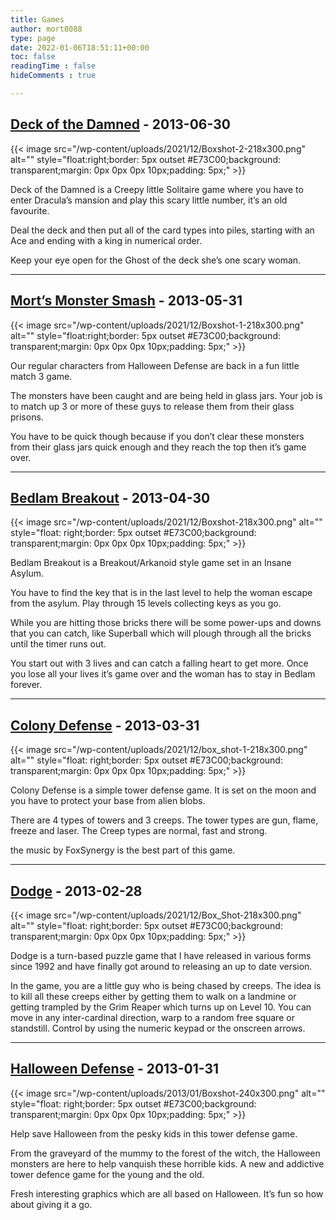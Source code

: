 ```yaml
---
title: Games
author: mort8088
type: page
date: 2022-01-06T18:51:11+00:00
toc: false
readingTime : false
hideComments : true

---
```


## [Deck of the Damned][1] - 2013-06-30

{{< image src="/wp-content/uploads/2021/12/Boxshot-2-218x300.png" alt="" style="float:right;border: 5px outset #E73C00;background: transparent;margin: 0px 0px 0px 10px;padding: 5px;" >}}

Deck of the Damned is a Creepy little Solitaire game where you have to enter Dracula’s mansion and play this scary little number, it’s an old favourite.

Deal the deck and then put all of the card types into piles, starting with an Ace and ending with a king in numerical order.

Keep your eye open for the Ghost of the deck she’s one scary woman.

---

## [Mort’s Monster Smash][2] - 2013-05-31

{{< image src="/wp-content/uploads/2021/12/Boxshot-1-218x300.png" alt="" style="float:right;border: 5px outset #E73C00;background: transparent;margin: 0px 0px 0px 10px;padding: 5px;" >}}

Our regular characters from Halloween Defense are back in a fun little match 3 game.

The monsters have been caught and are being held in glass jars. Your job is to match up 3 or more of these guys to release them from their glass prisons.

You have to be quick though because if you don’t clear these monsters from their glass jars quick enough and they reach the top then it’s game over.

---

## [Bedlam Breakout][3] - 2013-04-30

{{< image src="/wp-content/uploads/2021/12/Boxshot-218x300.png" alt="" style="float: right;border: 5px outset #E73C00;background: transparent;margin: 0px 0px 0px 10px;padding: 5px;" >}}

Bedlam Breakout is a Breakout/Arkanoid style game set in an Insane Asylum.

You have to find the key that is in the last level to help the woman escape from the asylum. Play through 15 levels collecting keys as you go.

While you are hitting those bricks there will be some power-ups and downs that you can catch, like Superball which will plough through all the bricks until the timer runs out.

You start out with 3 lives and can catch a falling heart to get more. Once you lose all your lives it’s game over and the woman has to stay in Bedlam forever.

---

## [Colony Defense][4] - 2013-03-31

{{< image src="/wp-content/uploads/2021/12/box_shot-1-218x300.png" alt="" style="float: right;border: 5px outset #E73C00;background: transparent;margin: 0px 0px 0px 10px;padding: 5px;" >}}

Colony Defense is a simple tower defense game. It is set on the moon and you have to protect your base from alien blobs.

There are 4 types of towers and 3 creeps. The tower types are gun, flame, freeze and laser. The Creep types are normal, fast and strong.

the music by FoxSynergy is the best part of this game.

---

## [Dodge][5] - 2013-02-28

{{< image src="/wp-content/uploads/2021/12/Box_Shot-218x300.png" alt="" style="float: right;border: 5px outset #E73C00;background: transparent;margin: 0px 0px 0px 10px;padding: 5px;" >}}

Dodge is a turn-based puzzle game that I have released in various forms since 1992 and have finally got around to releasing an up to date version.

In the game, you are a little guy who is being chased by creeps. The idea is to kill all these creeps either by getting them to walk on a landmine or getting trampled by the Grim Reaper which turns up on Level 10. You can move in any inter-cardinal direction, warp to a random free square or standstill. Control by using the numeric keypad or the onscreen arrows.

---

## [Halloween Defense][6] - 2013-01-31

{{< image src="/wp-content/uploads/2013/01/Boxshot-240x300.png" alt="" style="float: right;border: 5px outset #E73C00;background: transparent;margin: 0px 0px 0px 10px;padding: 5px;" >}}

Help save Halloween from the pesky kids in this tower defense game.

From the graveyard of the mummy to the forest of the witch, the Halloween monsters are here to help vanquish these horrible kids. A new and addictive tower defence game for the young and the old.

Fresh interesting graphics which are all based on Halloween. It’s fun so how about giving it a go.

 [1]: https://mort8088.com/2013/06/30/deck-of-the-damned/
 [2]: https://mort8088.com/2013/05/31/morts-monster-smash/
 [3]: https://mort8088.com/2013/04/30/bedlam-breakout/
 [4]: https://mort8088.com/2013/03/31/colony-defense/
 [5]: https://mort8088.com/2013/02/28/dodge/
 [6]: https://mort8088.com/2013/01/31/halloween-defense/
